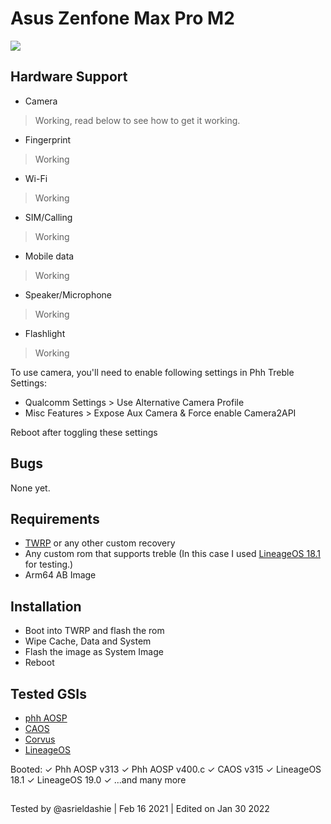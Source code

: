 # Asus Zenfone Max Pro M2
![](https://www.asus.com/media/global/products/JnIzW5AoKK3JccyH/P_setting_fff_1_90_end_600.png)

## Hardware Support

* Camera
> Working, read below to see how to get it working.

* Fingerprint
> Working

* Wi-Fi
> Working

* SIM/Calling
> Working
 
* Mobile data
> Working

* Speaker/Microphone
> Working

* Flashlight
> Working

To use camera, you'll need to enable following settings in Phh Treble Settings:
* Qualcomm Settings > Use Alternative Camera Profile
* Misc Features > Expose Aux Camera & Force enable Camera2API

Reboot after toggling these settings

## Bugs

None yet.

## Requirements

* [TWRP](https://dl.twrp.me/X01BD/) or any other custom recovery
* Any custom rom that supports treble (In this case I used [LineageOS 18.1](https://download.lineageos.org/X01BD) for testing.)
* Arm64 AB Image

## Installation

* Boot into TWRP and flash the rom
* Wipe Cache, Data and System
* Flash the image as System Image
* Reboot

## Tested GSIs

* [phh AOSP](https://github.com/phhusson/treble_experimentations/releases)
* [CAOS](https://sourceforge.net/projects/treblerom/files/CAOS/)
* [Corvus](https://forum.xda-developers.com/t/gsi-alpha-11-phh-corvusos-v13-0-exalted.4212765/)
* [LineageOS](https://sourceforge.net/projects/andyyan-gsi/files)

Booted:
✓ Phh AOSP v313
✓ Phh AOSP v400.c 
✓ CAOS v315
✓ LineageOS 18.1
✓ LineageOS 19.0
✓ ...and many more

##
Tested by @asrieldashie | Feb 16 2021 | Edited on Jan 30 2022

##